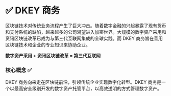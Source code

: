 # ✅ DKEY 商务

区块链技术对传统业务流程产生了巨大冲击。随着数字金融的兴起暴露了现有货币和支付系统的缺陷，越来越多的公司渴望进入加密世界。大规模的数字资产采用和资讯区块链改革已成为与第三代互联网集成的全球实践。而 DKEY 商务旨在善用区块链技术和企业的专业知识来协助企业。



**数字资产采用 + 资讯区块链改革 = 第三代互联网**



### 核心概念 ✅

DKEY 商务向来走在区块链前沿，引领传统企业实现数字化转型。DKEY 商务是一个以最高安全级别开发的数字资产托管平台，以高效透明的方式管理数字资产。






